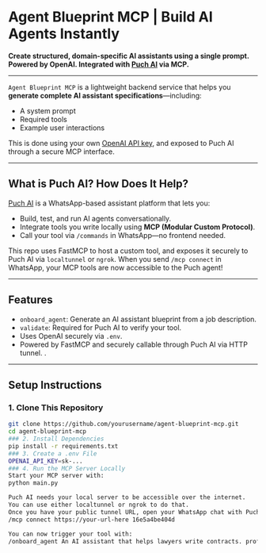 #  Agent Blueprint MCP | Build AI Agents Instantly

**Create structured, domain-specific AI assistants using a single prompt. Powered by OpenAI. Integrated with [Puch AI](https://puch.so) via MCP.**

---

`Agent Blueprint MCP` is a lightweight backend service that helps you **generate complete AI assistant specifications**—including:

- A system prompt
- Required tools
- Example user interactions

This is done using your own [OpenAI API key](https://platform.openai.com/), and exposed to Puch AI through a secure MCP interface.

---

##  What is Puch AI? How Does It Help?

[Puch AI](https://puch.so) is a WhatsApp-based assistant platform that lets you:

- Build, test, and run AI agents conversationally.
- Integrate tools you write locally using **MCP (Modular Custom Protocol)**.
- Call your tool via `/commands` in WhatsApp—no frontend needed.

This repo uses FastMCP to host a custom tool, and exposes it securely to Puch AI via `localtunnel` or `ngrok`. When you send `/mcp connect` in WhatsApp, your MCP tools are now accessible to the Puch agent!

---

##  Features

-  `onboard_agent`: Generate an AI assistant blueprint from a job description.
-  `validate`: Required for Puch AI to verify your tool.
-  Uses OpenAI securely via `.env`.
-  Powered by FastMCP and securely callable through Puch AI via HTTP tunnel.
.

---

##  Setup Instructions

### 1. Clone This Repository
```bash
git clone https://github.com/yourusername/agent-blueprint-mcp.git
cd agent-blueprint-mcp
### 2. Install Dependencies
pip install -r requirements.txt
### 3. Create a .env File
OPENAI_API_KEY=sk-...
### 4. Run the MCP Server Locally
Start your MCP server with:
python main.py

Puch AI needs your local server to be accessible over the internet.
You can use either localtunnel or ngrok to do that.
Once you have your public tunnel URL, open your WhatsApp chat with Puch AI and send:
/mcp connect https://your-url-here 16e5a4be404d

You can now trigger your tool with:
/onboard_agent An AI assistant that helps lawyers write contracts. prof
